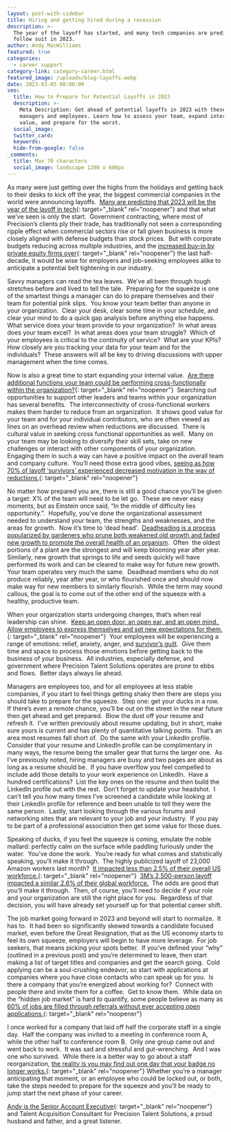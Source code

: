```yaml
---
layout: post-with-sidebar
title: Hiring and getting hired during a recession
description: >-
  The year of the layoff has started, and many tech companies are predicted to
  follow suit in 2023. 
author: Andy MacWilliams
featured: true
categories:
  - career support
category-link: category-career.html
featured_image: /uploads/blog-layoffs.webp
date: 2023-03-05 00:00:00
seo:
  title: How to Prepare for Potential Layoffs in 2023
  description: >-
    Meta Description: Get ahead of potential layoffs in 2023 with these tips for
    managers and employees. Learn how to assess your team, expand internal
    value, and prepare for the worst.
  social_image:
  twitter_card:
  keywords:
  hide-from-google: false
_comments:
  title: Max 70 characters
  social_image: landscape 1200 x 600px
---
```

As many were just getting over the highs from the holidays and getting back to their desks to kick off the year, the biggest commercial companies in the world were announcing layoffs.&nbsp; [Many are predicting that 2023 will be the year of the layoff in tech](https://www.peoplematters.in/news/employee-relations/tech-layoffs-2023-companies-that-have-made-cuts-36867){: target="_blank" rel="noopener"} and that what we’ve seen is only the start.&nbsp; Government contracting, where most of Precision’s clients ply their trade, has traditionally not seen a corresponding ripple effect when commercial sectors rise or fall given business is more closely aligned with defense budgets than stock prices.&nbsp; But with corporate budgets reducing across multiple industries, and the [increased buy-in by private equity firms over](https://middlemarketgrowth.org/aerospace-defense-private-equity-technology/){: target="_blank" rel="noopener"} the last half-decade, it would be wise for employers and job-seeking employees alike to anticipate a potential belt tightening in our industry.

Savvy managers can read the tea leaves.&nbsp; We’ve all been through tough stretches before and lived to tell the tale.&nbsp; Preparing for the squeeze is one of the smartest things a manager can do to prepare themselves and their team for potential pink slips.&nbsp; You know your team better than anyone in your organization.&nbsp; Clear your desk, clear some time in your schedule, and clear your mind to do a quick gap analysis before anything else happens.&nbsp; What service does your team provide to your organization?&nbsp; In what areas does your team excel?&nbsp; In what areas does your team struggle?&nbsp; Which of your employees is critical to the continuity of service?&nbsp; What are your KPIs?&nbsp; How closely are you tracking your data for your team and for the individuals?&nbsp; These answers will all be key to driving discussions with upper management when the time comes.

Now is also a great time to start expanding your internal value.&nbsp; [Are there additional functions your team could be performing cross-functionally within the organization?](https://www.gallup.com/cliftonstrengths/en/470276/ideation-developing-your-leadership-skills.aspx){: target="_blank" rel="noopener"}&nbsp; Searching out opportunities to support other leaders and teams within your organization has several benefits.&nbsp; The interconnectivity of cross-functional workers makes them harder to reduce from an organization.&nbsp; It shows good value for your team and for your individual contributors, who are often viewed as lines on an overhead review when reductions are discussed.&nbsp; There is cultural value in seeking cross functional opportunities as well.&nbsp; Many on your team may be looking to diversify their skill sets, take on new challenges or interact with other components of your organization.&nbsp; Engaging them in such a way can have a positive impact on the overall team and company culture.&nbsp; You’ll need those extra good vibes, [seeing as how 70% of layoff ‘survivors’ experienced decreased motivation in the way of reductions.](https://www.cnbc.com/2023/01/06/after-job-cuts-how-to-boost-layoff-survivor-morale-and-productivity.html){: target="_blank" rel="noopener"}

No matter how prepared you are, there is still a good chance you’ll be given a target: X% of the team will need to be let go.&nbsp; These are never easy moments, but as Einstein once said, “In the middle of difficulty lies opportunity.”.&nbsp; Hopefully, you’ve done the organizational assessment needed to understand your team, the strengths and weaknesses, and the areas for growth.&nbsp; Now it’s time to ‘dead head’.&nbsp; [Deadheading is a process popularized by gardeners who prune both weakened old growth and faded new growth to promote the overall health of an organism](https://extension.psu.edu/to-deadhead-or-not-your-final-answer-is#:~:text=Deadheading%20is%20a%20process%20of,set%20of%20full%2C%20healthy%20leaves.).&nbsp; Often&nbsp; the oldest portions of a plant are the strongest and will keep blooming year after year.&nbsp; Similarly, new growth that springs to life and seeds quickly will have performed its work and can be cleared to make way for future new growth.&nbsp; Your team operates very much the same.&nbsp; Deadhead members who do not produce reliably, year after year, or who flourished once and should now make way for new members to similarly flourish.&nbsp; While the term may sound callous, the goal is to come out of the other end of the squeeze with a healthy, productive team.

When your organization starts undergoing changes, that’s when real leadership can shine.&nbsp; [Keep an open door, an open ear, and an open mind.&nbsp; Allow employees to express themselves and set new expectations for them.](https://www.shrm.org/resourcesandtools/hr-topics/employee-relations/pages/supporting-employees-who-remain-after-layoffs.aspx){: target="_blank" rel="noopener"}&nbsp; Your employees will be experiencing a range of emotions: relief, anxiety, anger, and [survivor’s guilt](https://www.betterup.com/blog/survivors-guilt).&nbsp; Give them time and space to process those emotions before getting back to the business of your business.&nbsp; All industries, especially defense, and government where Precision Talent Solutions operates are prone to ebbs and flows.&nbsp; Better days always lie ahead.

Managers are employees too, and for all employees at less stable companies, if you start to feel things getting shaky then there are steps you should take to prepare for the squeeze.&nbsp; Step one: get your ducks in a row.&nbsp; If there’s even a remote chance, you’ll be out on the street in the near future then get ahead and get prepared.&nbsp; Blow the dust off your resume and refresh it.&nbsp; I’ve written previously about resume updating, but in short, make sure yours is current and has plenty of quantitative talking points.&nbsp; That’s an area most resumes fall short of.&nbsp; Do the same with your LinkedIn profile.&nbsp; Consider that your resume and LinkedIn profile can be complimentary in many ways, the resume being the smaller gear that turns the larger one.&nbsp; As I’ve previously noted, hiring managers are busy and two pages are about as long as a resume should be.&nbsp; If you have overflow you feel compelled to include add those details to your work experience on LinkedIn.&nbsp; Have a hundred certifications?&nbsp; List the key ones on the resume and then build the LinkedIn profile out with the rest.&nbsp; Don’t forget to update your headshot.&nbsp; I can’t tell you how many times I’ve screened a candidate while looking at their LinkedIn profile for reference and been unable to tell they were the same person.&nbsp; Lastly, start looking through the various forums and networking sites that are relevant to your job and your industry.&nbsp; If you pay to be part of a professional association then get some value for those dues.

Speaking of ducks, if you feel the squeeze is coming, emulate the noble mallard: perfectly calm on the surface while paddling furiously under the water.&nbsp; You’ve done the work.&nbsp; You’re ready for what comes and statistically speaking, you’ll make it through.&nbsp; The highly publicized layoff of 23,000 Amazon workers last month?&nbsp; [It impacted less than 2.5% of their overall US workforce.](https://www.nbcnews.com/business/business-news/amazon-now-employs-almost-1-million-people-u-s-or-n1275539){: target="_blank" rel="noopener"}&nbsp; [3M’s 2,500-person layoff impacted a similar 2.6% of their global workforce.](https://www.foxbusiness.com/lifestyle/amazon-microsoft-google-parent-alphabet-top-growing-list-layoffs)&nbsp; The odds are good that you’ll make it through.&nbsp; Then, of course, you’ll need to decide if your role and your organization are still the right place for you.&nbsp; Regardless of that decision, you will have already set yourself up for that potential career shift.

The job market going forward in 2023 and beyond will start to normalize.&nbsp; It has to.&nbsp; It had been so significantly skewed towards a candidate focused market, even before the Great Resignation, that as the US economy starts to feel its own squeeze, employers will begin to have more leverage.&nbsp; For job seekers, that means picking your spots better.&nbsp; If you’ve defined your “why” (outlined in a previous post) and you’re determined to leave, then start making a list of target titles and companies and get the search going.&nbsp; Cold applying can be a soul-crushing endeavor, so start with applications at companies where you have close contacts who can speak up for you.&nbsp; Is there a company that you’re energized about working for?&nbsp; Connect with people there and invite them for a coffee.&nbsp; Get to know them.&nbsp; While data on the “hidden job market” is hard to quantify, some people believe as many as [60% of jobs are filled through referrals without ever accepting open applications.](https://www.cnbc.com/2022/09/22/how-to-find-hidden-job-market-roles.html){: target="_blank" rel="noopener"}

I once worked for a company that laid off half the corporate staff in a single day.&nbsp; Half the company was invited to a meeting in conference room A, while the other half to conference room B.&nbsp; Only one group came out and went back to work.&nbsp; It was sad and stressful and gut-wrenching.&nbsp; And I was one who survived.&nbsp; While there is a better way to go about a staff reorganization, [the reality is you may find out one day that your badge no longer works.](https://www.businessinsider.com/google-employees-realized-laid-off-after-office-badges-didnt-work-2023-1){: target="_blank" rel="noopener"}&nbsp;Whether you’re a manager anticipating that moment, or an employee who could be locked out, or both, take the steps needed to prepare for the squeeze and you’ll be ready to jump start the next phase of your career.

[Andy is the Senior Account Executive](https://www.linkedin.com/in/andrew-macwilliams-91359537/){: target="_blank" rel="noopener"} and Talent Acquisition Consultant for Precision Talent Solutions, a proud husband and father, and a great listener.